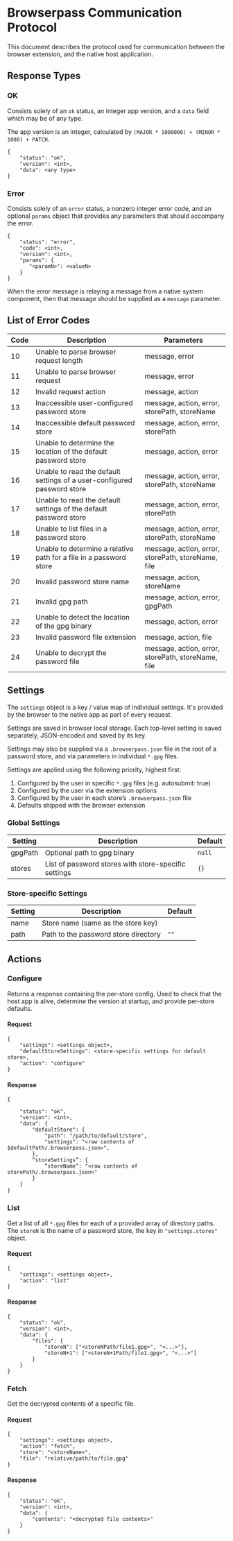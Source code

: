 # Browserpass Communication Protocol

This document describes the protocol used for communication between the browser extension,
and the native host application.

## Response Types

### OK

Consists solely of an `ok` status, an integer app version, and a `data` field which
may be of any type.

The app version is an integer, calculated by `(MAJOR * 1000000) + (MINOR * 1000) + PATCH`.

```
{
    "status": "ok",
    "version": <int>,
    "data": <any type>
}
```

### Error

Consists solely of an `error` status, a nonzero integer error code, and an optional `params`
object that provides any parameters that should accompany the error.

```
{
    "status": "error",
    "code": <int>,
    "version": <int>,
    "params": {
       "<paramN>": <valueN>
    }
}
```

When the error message is relaying a message from a native system component, then that message
should be supplied as a `message` parameter.

## List of Error Codes

| Code | Description                                                             | Parameters                                         |
| ---- | ----------------------------------------------------------------------- | -------------------------------------------------- |
| 10   | Unable to parse browser request length                                  | message, error                                     |
| 11   | Unable to parse browser request                                         | message, error                                     |
| 12   | Invalid request action                                                  | message, action                                    |
| 13   | Inaccessible user-configured password store                             | message, action, error, storePath, storeName       |
| 14   | Inaccessible default password store                                     | message, action, error, storePath                  |
| 15   | Unable to determine the location of the default password store          | message, action, error                             |
| 16   | Unable to read the default settings of a user-configured password store | message, action, error, storePath, storeName       |
| 17   | Unable to read the default settings of the default password store       | message, action, error, storePath                  |
| 18   | Unable to list files in a password store                                | message, action, error, storePath, storeName       |
| 19   | Unable to determine a relative path for a file in a password store      | message, action, error, storePath, storeName, file |
| 20   | Invalid password store name                                             | message, action, storeName                         |
| 21   | Invalid gpg path                                                        | message, action, error, gpgPath                    |
| 22   | Unable to detect the location of the gpg binary                         | message, action, error                             |
| 23   | Invalid password file extension                                         | message, action, file                              |
| 24   | Unable to decrypt the password file                                     | message, action, error, storePath, storeName, file |

## Settings

The `settings` object is a key / value map of individual settings. It's provided by the
browser to the native app as part of every request.

Settings are saved in browser local storage. Each top-level setting is saved separately,
JSON-encoded and saved by its key.

Settings may also be supplied via a `.browserpass.json` file in the root of a password store,
and via parameters in individual `*.gpg` files.

Settings are applied using the following priority, highest first:

1.  Configured by the user in specific `*.gpg` files (e.g. autosubmit: true)
2.  Configured by the user via the extension options
3.  Configured by the user in each store’s `.browserpass.json` file
4.  Defaults shipped with the browser extension

### Global Settings

| Setting | Description                                          | Default |
| ------- | ---------------------------------------------------- | ------- |
| gpgPath | Optional path to gpg binary                          | `null`  |
| stores  | List of password stores with store-specific settings | `{}`    |

### Store-specific Settings

| Setting | Description                          | Default |
| ------- | ------------------------------------ | ------- |
| name    | Store name (same as the store key)   | <key>   |
| path    | Path to the password store directory | `""`    |

## Actions

### Configure

Returns a response containing the per-store config. Used to check that the host app
is alive, determine the version at startup, and provide per-store defaults.

#### Request

```
{
    "settings": <settings object>,
    "defaultStoreSettings": <store-specific settings for default store>,
    "action": "configure"
}
```

#### Response

```
{

    "status": "ok",
    "version": <int>,
    "data": {
        "defaultStore": {
            "path": "/path/to/default/store",
            "settings": "<raw contents of $defaultPath/.browserpass.json>",
        },
        “storeSettings”: {
            “storeName”: "<raw contents of storePath/.browserpass.json>"
        }
    }
}
```

### List

Get a list of all `*.gpg` files for each of a provided array of directory paths. The `storeN`
is the name of a password store, the key in `"settings.stores"` object.

#### Request

```
{
    "settings": <settings object>,
    "action": "list"
}
```

#### Response

```
{
    "status": "ok",
    "version": <int>,
    "data": {
        "files": {
            "storeN": ["<storeNPath/file1.gpg>", "<...>"],
            "storeN+1": ["<storeN+1Path/file1.gpg>", "<...>"]
        }
    }
}
```

### Fetch

Get the decrypted contents of a specific file.

#### Request

```
{
    "settings": <settings object>,
    "action": "fetch",
    "store": "<storeName>",
    "file": "relative/path/to/file.gpg"
}
```

#### Response

```
{
    "status": "ok",
    "version": <int>,
    "data": {
        "contents": "<decrypted file contents>"
    }
}
```
